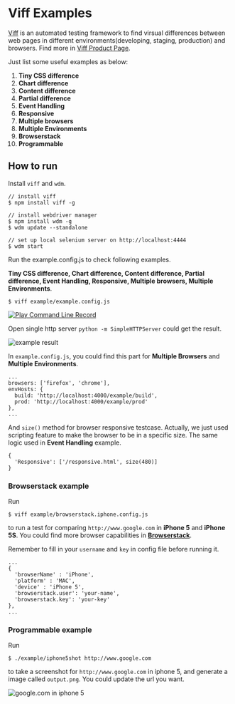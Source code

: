 # Viff Examples

[Viff](https://github.com/winsonwq/viff) is an automated testing framework to find virsual differences between web pages in different environments(developing, staging, production) and browsers. Find more in [Viff Product Page](http://twers.github.io/Viff-Service/).

Just list some useful examples as below:

1. **Tiny CSS difference**
2. **Chart difference**
3. **Content difference**
4. **Partial difference**
5. **Event Handling**
6. **Responsive**
7. **Multiple browsers**
8. **Multiple Environments**
9. **Browserstack**
10. **Programmable**

## How to run

Install `viff` and `wdm`.

```
// install viff
$ npm install viff -g

// install webdriver manager
$ npm install wdm -g
$ wdm update --standalone

// set up local selenium server on http://localhost:4444
$ wdm start
```

Run the example.config.js to check following examples.

**Tiny CSS difference, Chart difference, Content difference, Partial difference, Event Handling, Responsive, Multiple browsers,
Multiple Environments**.

```
$ viff example/example.config.js
```
[![Play Command Line Record](http://p3.zhimg.com/fc/cd/fccdb994e0e2f69d371ec9e3ee072210_m.jpg)](http://asciinema.org/a/8063)

Open single http server `python -m SimpleHTTPServer` could get the result.

![example result](http://p4.zhimg.com/c0/dd/c0dd87e2022f12eb12af593f98a70ac8_m.jpg)

In `example.config.js`, you could find this part for **Multiple Browsers** and **Multiple Environments**.

```
...
browsers: ['firefox', 'chrome'],
envHosts: {
  build: 'http://localhost:4000/example/build',
  prod: 'http://localhost:4000/example/prod'
},
...
```

And `size()` method for browser responsive testcase. Actually, we just used scripting feature to make the browser to be in a specific size. The same logic used in **Event Handling** example.

```
{
  'Responsive': ['/responsive.html', size(480)]
}
```

### Browserstack example

Run

```
$ viff example/browserstack.iphone.config.js
```

to run a test for comparing `http://www.google.com` in **iPhone 5** and **iPhone 5S**. You could find more browser capabilities in **[Browserstack](https://www.browserstack.com/automate/node)**.

Remember to fill in your `username` and `key` in config file before running it.

```
...
{
  'browserName' : 'iPhone',
  'platform' : 'MAC',
  'device' : 'iPhone 5',
  'browserstack.user': 'your-name',
  'browserstack.key': 'your-key'
},
...
```

### Programmable example

Run

```
$ ./example/iphone5shot http://www.google.com
```

to take a screenshot for `http://www.google.com` in iphone 5, and generate a image called `output.png`. You could update the url you want.

![google.com in iphone 5](http://p3.zhimg.com/23/eb/23ebfae3f92bf61a6a36bbcabceb25d0_m.jpg)
